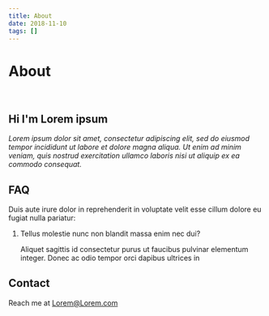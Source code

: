 ```yaml
---
title: About
date: 2018-11-10
tags: []
---
```


# About

<br/>

## Hi I'm Lorem ipsum

<em>Lorem ipsum dolor sit amet, consectetur adipiscing elit, sed do eiusmod tempor incididunt ut labore et dolore magna aliqua. Ut enim ad minim veniam, quis nostrud exercitation ullamco laboris nisi ut aliquip ex ea commodo consequat.</em>
<br/>

## FAQ

Duis aute irure dolor in reprehenderit in voluptate velit esse cillum dolore eu fugiat nulla pariatur:

1. Tellus molestie nunc non blandit massa enim nec dui?

   Aliquet sagittis id consectetur purus ut faucibus pulvinar elementum integer. Donec ac odio tempor orci dapibus ultrices in

## Contact

Reach me at [Lorem@Lorem.com](lorem@lorem.com)
